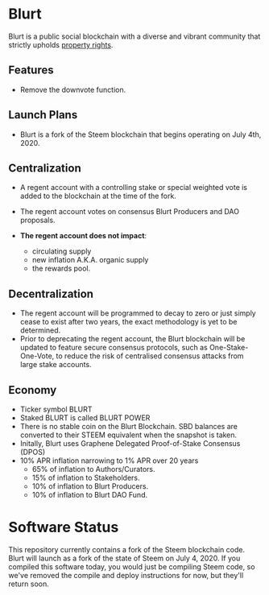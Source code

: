 # Blurt

Blurt is a public social blockchain with a diverse and vibrant community that strictly upholds [property rights](https://twitter.com/cz_binance/status/1236373815447506945?s=20).

## Features

* Remove the downvote function.

## Launch Plans

* Blurt is a fork of the Steem blockchain that begins operating on July 4th, 2020.

## Centralization

* A regent account with a controlling stake or special weighted vote is added to the blockchain at the time of the fork.

* The regent account votes on consensus Blurt Producers and DAO proposals.

* **The regent account does not impact**:
  * circulating supply
  * new inflation A.K.A. organic supply
  * the rewards pool.

## Decentralization

* The regent account will be programmed to decay to zero or just simply cease to exist after two years, the exact methodology is yet to be determined.
* Prior to deprecating the regent account, the Blurt blockchain will be updated to feature secure consensus protocols, such as One-Stake-One-Vote, to reduce the risk of centralised consensus attacks from large stake accounts.


## Economy

* Ticker symbol BLURT
* Staked BLURT is called BLURT POWER
* There is no stable coin on the Blurt Blockchain. SBD balances are converted to their STEEM equivalent when the snapshot is taken.
* Initally, Blurt uses Graphene Delegated Proof-of-Stake Consensus (DPOS)
* 10% APR inflation narrowing to 1% APR over 20 years
    * 65% of inflation to Authors/Curators.
    * 15% of inflation to Stakeholders.
    * 10% of inflation to Blurt Producers.
    * 10% of inflation to Blurt DAO Fund.


# Software Status

This repository currently contains a fork of the Steem blockchain code.  Blurt will launch as a fork of the state of Steem on July 4, 2020.  If you compiled this software today, you would just be compiling Steem code, so we've removed the compile and deploy instructions for now, but they'll return soon.
